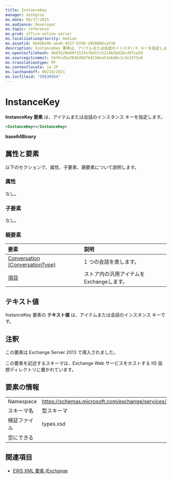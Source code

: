 ```yaml
---
title: InstanceKey
manager: sethgros
ms.date: 09/17/2015
ms.audience: Developer
ms.topic: reference
ms.prod: office-online-server
ms.localizationpriority: medium
ms.assetid: bb4dbe9b-aea0-4527-b7d6-e928066caf38
description: InstanceKey 要素は、アイテムまたは会話のインスタンス キーを指定します。
ms.openlocfilehash: 4665620d49f153fe70a57c5214b3bd28cd97ca50
ms.sourcegitcommit: 54f6cd5a704b36b76d110ee53a6d6c1c3e15f5a9
ms.translationtype: MT
ms.contentlocale: ja-JP
ms.lasthandoff: 09/24/2021
ms.locfileid: "59539564"
---
```

# <a name="instancekey"></a>InstanceKey

**InstanceKey 要素** は、アイテムまたは会話のインスタンス キーを指定します。 
  
```XML
<InstanceKey></InstanceKey>
```

 **base64Binary**
## <a name="attributes-and-elements"></a>属性と要素

以下のセクションで、属性、子要素、親要素について説明します。
  
### <a name="attributes"></a>属性

なし。
  
### <a name="child-elements"></a>子要素

なし。
  
### <a name="parent-elements"></a>親要素

|**要素**|**説明**|
|:-----|:-----|
|[Conversation (ConversationType)](conversation-conversationtype.md) <br/> |1 つの会話を表します。  <br/> |
|[項目](item.md) <br/> |ストア内の汎用アイテムをExchangeします。  <br/> |
   
## <a name="text-value"></a>テキスト値

InstanceKey 要素の **テキスト値** は、アイテムまたは会話のインスタンス キーです。 
  
## <a name="remarks"></a>注釈

この要素は Exchange Server 2013 で導入されました。
  
この要素を記述するスキーマは、Exchange Web サービスをホストする IIS 仮想ディレクトリに置かれています。
  
## <a name="element-information"></a>要素の情報

|||
|:-----|:-----|
|Namespace  <br/> |https://schemas.microsoft.com/exchange/services/2006/types  <br/> |
|スキーマ名  <br/> |型スキーマ  <br/> |
|検証ファイル  <br/> |types.xsd  <br/> |
|空にできる  <br/> ||
   
## <a name="see-also"></a>関連項目



- [EWS XML 要素 (Exchange](ews-xml-elements-in-exchange.md)

